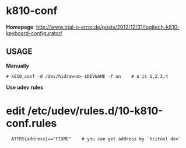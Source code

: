 k810-conf
==========

**Homepage**: http://www.trial-n-error.de/posts/2012/12/31/logitech-k810-keyboard-configurator/

## USAGE

**Manually**

	# k810_conf -d /dev/hidraw<n> $DEVNAME -f on    # n is 1,2,3,4

**Use udev rules**

  # edit /etc/udev/rules.d/10-k810-conf.rules

      ATTRS{address}=="FIXME"    # you can get address by `hcitool dev`

